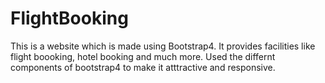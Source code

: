 # FlightBooking
This is a website which is made using Bootstrap4.
It provides facilities like flight boooking, hotel booking and much more.
Used the differnt components of bootstrap4 to make it atttractive and responsive.
